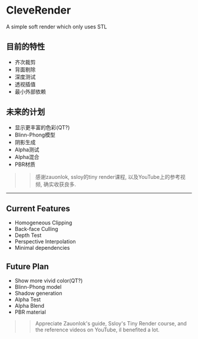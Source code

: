 # CleveRender

A simple soft render which only uses STL 

## 目前的特性

* 齐次裁剪
* 背面剔除
* 深度测试
* 透视插值
* 最小外部依赖

## 未来的计划

* 显示更丰富的色彩(QT?)
* Blinn-Phong模型
* 阴影生成
* Alpha测试
* Alpha混合
* PBR材质

>> 感谢zauonlok, ssloy的tiny render课程, 以及YouTube上的参考视频, 确实收获良多.

***

## Current Features

* Homogeneous Clipping
* Back-face Culling
* Depth Test
* Perspective Interpolation
* Minimal dependencies

## Future Plan

* Show more vivid color(QT?)
* Blinn-Phong model
* Shadow generation
* Alpha Test
* Alpha Blend
* PBR material

>> Appreciate Zauonlok's guide, Ssloy's Tiny Render course, and the reference videos on YouTube, iI benefited a lot.
